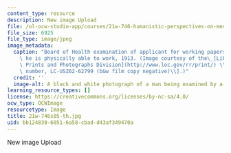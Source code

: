 ```yaml
---
content_type: resource
description: New image Upload
file: /ol-ocw-studio-app/courses/21w-746-humanistic-perspectives-on-medicine-from-ancient-greece-to-modern-america-spring-2005/bb12483060516a58cbadd43af349470a_21w-746s05-th.jpg
file_size: 6925
file_type: image/jpeg
image_metadata:
  caption: "Board of Health examination of applicant for working papers to see that\
    \ he is physically able to work, 1913. (Image courtesy of the\_[Library of Congress,\
    \ Prints and Photographs Division](http://www.loc.gov/rr/print/) \\[reproduction\
    \ number, LC-USZ62-62799 (b&w film copy negative)\\].)"
  credit: ''
  image-alt: A black and white photograph of a man being examined by a doctor.
learning_resource_types: []
license: https://creativecommons.org/licenses/by-nc-sa/4.0/
ocw_type: OCWImage
resourcetype: Image
title: 21w-746s05-th.jpg
uid: bb124830-6051-6a58-cbad-d43af349470a
---
```

New image Upload